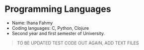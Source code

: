 # Programming Languages
- Name: Ihana Fahmy
- Coding languages: C, Python, Clojure
- Second year and first semester of University.

>TO BE UPDATED
>TEST CODE OUT AGAIN, 
>ADD TEXT FILES
